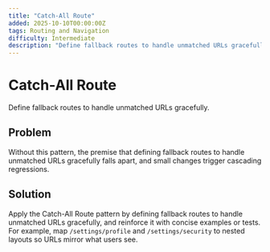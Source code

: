 ```yaml
---
title: "Catch-All Route"
added: 2025-10-10T00:00:00Z
tags: Routing and Navigation
difficulty: Intermediate
description: "Define fallback routes to handle unmatched URLs gracefully."
---
```

# Catch-All Route

Define fallback routes to handle unmatched URLs gracefully.

## Problem

Without this pattern, the premise that defining fallback routes to handle unmatched URLs gracefully falls apart, and small changes trigger cascading regressions.

## Solution

Apply the Catch-All Route pattern by defining fallback routes to handle unmatched URLs gracefully, and reinforce it with concise examples or tests. For example, map `/settings/profile` and `/settings/security` to nested layouts so URLs mirror what users see.
